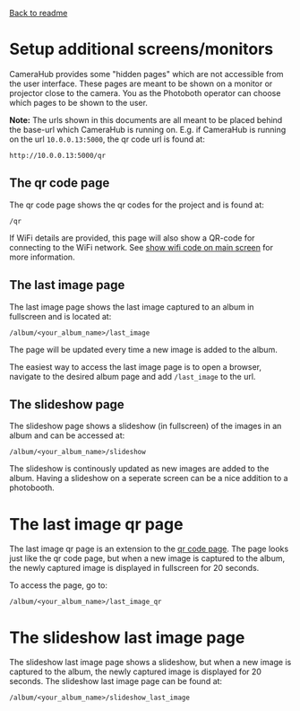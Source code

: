 [Back to readme](../readme.md)

# Setup additional screens/monitors
CameraHub provides some "hidden pages" which are not accessible from the user interface. These pages are meant to be shown on a monitor or projector close to the camera. You as the Photoboth operator can choose which pages to be shown to the user.

**Note:** The urls shown in this documents are all meant to be placed behind the base-url which CameraHub is running on. E.g. if CameraHub is running on the url `10.0.0.13:5000`, the qr code url is found at:
```
http://10.0.0.13:5000/qr
```

## The qr code page
The qr code page shows the qr codes for the project and is found at:
```
/qr
```
If WiFi details are provided, this page will also show a QR-code for connecting to the WiFi network. See [show wifi code on main screen](show_wifi_qr_code_on_main_screen.md) for more information.
## The last image page
The last image page shows the last image captured to an album in fullscreen and is located at:
```
/album/<your_album_name>/last_image
```
The page will be updated every time a new image is added to the album.

The easiest way to access the last image page is to open a browser, navigate to the desired album page and add `/last_image` to the url.

## The slideshow page
The slideshow page shows a slideshow (in fullscreen) of the images in an album and can be accessed at:
```
/album/<your_album_name>/slideshow
```
The slideshow is continously updated as new images are added to the album. Having a slideshow on a seperate screen can be a nice addition to a photobooth.

# The last image qr page
The last image qr page is an extension to the [qr code page](#the-qr-code-page). The page looks just like the qr code page, but when a new image is captured to the album, the newly captured image is displayed in fullscreen for 20 seconds.

To access the page, go to:
```
/album/<your_album_name>/last_image_qr
```

# The slideshow last image page
The slideshow last image page shows a slideshow, but when a new image is captured to the album, the newly captured image is displayed for 20 seconds. The slideshow last image page can be found at:
```
/album/<your_album_name>/slideshow_last_image
```
